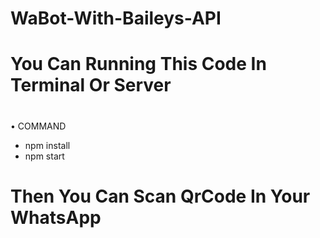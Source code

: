 # WaBot-With-Baileys-API
#
# You Can Running This Code In Terminal Or Server
#
• COMMAND
- npm install
- npm start




# Then You Can Scan QrCode In Your WhatsApp
